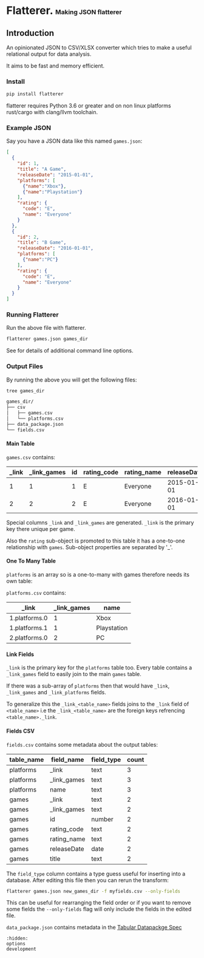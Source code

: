 # Flatterer. <small><small><small>Making JSON flatterer</small></small></small>

## Introduction

An opinionated JSON to CSV/XLSX converter which tries to make a useful relational output for data analysis.

It aims to be fast and memory efficient.

### Install

```bash
pip install flatterer
```

flatterer requires Python 3.6 or greater and on non linux platforms rust/cargo with clang/llvm toolchain.

### Example JSON

Say you have a JSON data like this named `games.json`:

```json
[
  {
    "id": 1,
    "title": "A Game",
    "releaseDate": "2015-01-01",
    "platforms": [
      {"name":"Xbox"},
      {"name":"Playstation"}
    ],
    "rating": {
      "code": "E",
      "name": "Everyone"
    }
  },
  {
    "id": 2,
    "title": "B Game",
    "releaseDate": "2016-01-01",
    "platforms": [
      {"name":"PC"}
    ],
    "rating": {
      "code": "E",
      "name": "Everyone"
    }
  }
]
```


### Running Flatterer

Run the above file with flatterer.

```bash
flatterer games.json games_dir
```

See [](./options.md#option-reference) for details of additional command line options.


### Output Files


By running the above you will get the following files:

```bash
tree games_dir

games_dir/
├── csv
│   ├── games.csv
│   └── platforms.csv
├── data_package.json
└── fields.csv
```

#### Main Table

`games.csv` contains:

|_link|_link_games|id |rating_code|rating_name|releaseDate|title |
|-----|---------- |---|-----------|-----------|-----------|------|
|1    |1          |1  |E          |Everyone   |2015-01-01 |A Game|
|2    |2          |2  |E          |Everyone   |2016-01-01 |B Game|


Special columns `_link` and `_link_games` are generated. `_link` is the primary key there unique per game. 

Also the `rating` sub-object is promoted to this table it has a one-to-one relationship with `games`. 
Sub-object properties are separated by '_'.  

#### One To Many Table

`platforms` is an array so is a one-to-many with games therefore needs its own table: 

`platforms.csv` contains:

|_link|_link_games|name|
|-----|----------|----|
|1.platforms.0|1 |Xbox|
|1.platforms.1|1 |Playstation|
|2.platforms.0|2 |PC  |

#### Link Fields

`_link` is the primary key for the `platforms` table too.  Every table contains a `_link_games` field to easily join to the main `games` table.

If there was a sub-array of `platforms` then that would have `_link`,  `_link_games` and  `_link_platforms` fields. 

To generalize this the `_link_<table_name>` fields joins to the `_link` field of `<table_name>` i.e the `_link_<table_name>` are the foreign keys refrencing `<table_name>._link`.

#### Fields CSV

`fields.csv` contains some metadata about the output tables:

|table_name|field_name|field_type|count|
|----------|----------|----------|-----|
|platforms |_link     |text      |3    |
|platforms |_link_games|text     |3    |
|platforms |name      |text      |3    |
|games      |_link     |text     |2    |
|games      |_link_games|text    |2    |
|games      |id        |number   |2    |
|games      |rating_code|text    |2    |
|games      |rating_name|text    |2    |
|games      |releaseDate|date    |2    |
|games      |title     |text     |2    |

The `field_type` column contains a type guess useful for inserting into a database.  After editing this file then you can rerun the transform:

```bash
flatterer games.json new_games_dir -f myfields.csv --only-fields
```

This can be useful for rearranging the field order or if you want to remove some fields the `--only-fields` flag will only include the fields in the edited file.

`data_package.json` contains metadata in the [Tabular Datapackge Spec](https://specs.frictionlessdata.io/tabular-data-package/#language)


```{toctree}
:hidden:
options
development
```



